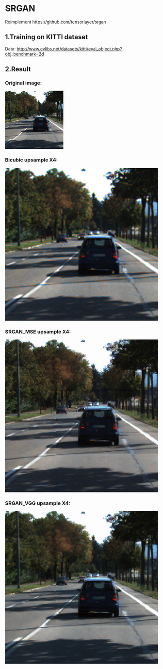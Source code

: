 # SRGAN 
Reimplement https://github.com/tensorlayer/srgan 
## 1.Training on KITTI dataset  
Data: http://www.cvlibs.net/datasets/kitti/eval_object.php?obj_benchmark=2d  
## 2.Result  
### Original image:  
![image](https://github.com/pinchieh/SRGAN_MSE/blob/master/result/000057_3.png)  
### Bicubic upsample X4:  
![image](https://github.com/pinchieh/SRGAN_MSE/blob/master/result/bicubic.png)  
### SRGAN_MSE upsample X4:  
![image](https://github.com/pinchieh/SRGAN_MSE/blob/master/result/SR000057_3.png)  
### SRGAN_VGG upsample X4:  
![image](https://github.com/pinchieh/SRGAN_MSE/blob/master/result/SRVGG000057_3.png)
